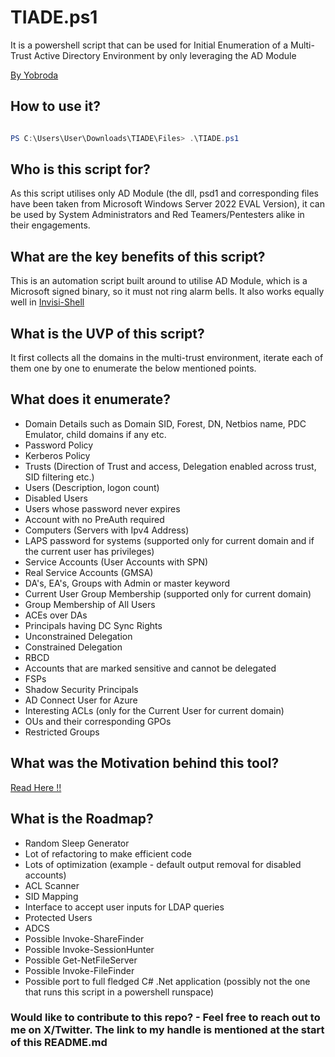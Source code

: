 # **TIADE.ps1**
It is a powershell script that can be used for Initial Enumeration of a Multi-Trust Active Directory Environment by only leveraging the AD Module

[By Yobroda](https://x.com/itsyobroda "yobroda")

## How to use it?
```powershell

PS C:\Users\User\Downloads\TIADE\Files> .\TIADE.ps1
```
## Who is this script for?
As this script utilises only AD Module (the dll, psd1 and corresponding files have been taken from Microsoft Windows Server 2022 EVAL Version), it can be used by System Administrators and Red Teamers/Pentesters alike in their engagements.

## What are the key benefits of this script?
This is an automation script built around to utilise AD Module, which is a Microsoft signed binary, so it must not ring alarm bells. It also works equally well in [Invisi-Shell](https://github.com/OmerYa/Invisi-Shell)  

## What is the UVP of this script?
It first collects all the domains in the multi-trust environment, iterate each of them one by one to enumerate the below mentioned points. 

## What does it enumerate?
* Domain Details such as Domain SID, Forest, DN, Netbios name, PDC Emulator, child domains if any etc.
* Password Policy
* Kerberos Policy
* Trusts (Direction of Trust and access, Delegation enabled across trust, SID filtering etc.)
* Users (Description, logon count)
* Disabled Users
* Users whose password never expires
* Account with no PreAuth required
* Computers (Servers with Ipv4 Address)
* LAPS password for systems (supported only for current domain and if the current user has privileges)
* Service Accounts (User Accounts with SPN)
* Real Service Accounts (GMSA)
* DA's, EA's, Groups with Admin or master keyword
* Current User Group Membership (supported only for current domain)
* Group Membership of All Users
* ACEs over DAs
* Principals having DC Sync Rights
* Unconstrained Delegation
* Constrained Delegation
* RBCD
* Accounts that are marked sensitive and cannot be delegated
* FSPs
* Shadow Security Principals
* AD Connect User for Azure
* Interesting ACLs (only for the Current User for current domain)
* OUs and their corresponding GPOs
* Restricted Groups

## What was the Motivation behind this tool?
[Read Here !!](https://blog.radifine.com/tiade-corresponding-blog-for-script-release-d0aef9037382)

## What is the Roadmap?
* Random Sleep Generator
* Lot of refactoring to make efficient code
* Lots of optimization (example - default output removal for disabled accounts)
* ACL Scanner
* SID Mapping
* Interface to accept user inputs for LDAP queries
* Protected Users
* ADCS
* Possible Invoke-ShareFinder
* Possible Invoke-SessionHunter
* Possible Get-NetFileServer
* Possible Invoke-FileFinder
* Possible port to full fledged C# .Net application (possibly not the one that runs this script in a powershell runspace)

### Would like to contribute to this repo? - Feel free to reach out to me on X/Twitter. The link to my handle is mentioned at the start of this README.md
